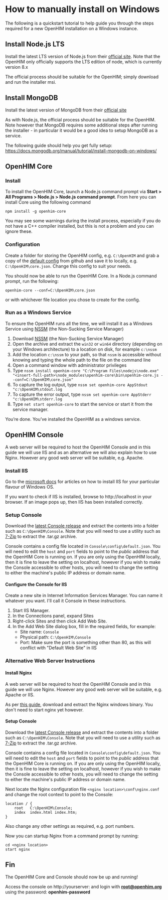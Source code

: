 How to manually install on Windows
==================================

The following is a quickstart tutorial to help guide you through the steps required for a new OpenHIM installation on a Windows instance.

## Install Node.js LTS

Install the latest LTS version of Node.js from their [official site](http://nodejs.org/). Note that the OpenHIM only officially supports the LTS edition of node, which is currently version 8.x

The official process should be suitable for the OpenHIM; simply download and run the installer msi.

## Install MongoDB

Install the latest version of MongoDB from their [official site](https://www.mongodb.org/)

As with Node.js, the official process should be suitable for the OpenHIM. Note however that MongoDB requires some additional steps after running the installer - in particular it would be a good idea to setup MongoDB as a service.

The following guide should help you get fully setup: https://docs.mongodb.org/manual/tutorial/install-mongodb-on-windows/

## OpenHIM Core

### Install

To install the OpenHIM Core, launch a Node.js command prompt via **Start > All Programs > Node.js > Node.js command prompt**. From here you can install Core using the following command
```
npm install -g openhim-core
```

You may see some warnings during the install process, especially if you do not have a C++ compiler installed, but this is not a problem and you can ignore these.

### Configuration

Create a folder for storing the OpenHIM config, e.g. `C:\OpenHIM` and grab a copy of the [default config](https://raw.githubusercontent.com/jembi/openhim-core-js/master/config/default.json) from github and save it to locally, e.g. `C:\OpenHIM\core.json`. Change this config to suit your needs.

You should now be able to run the OpenHIM Core. In a Node.js command prompt, run the following:
```
openhim-core --conf=C:\OpenHIM\core.json
```
or with whichever file location you chose to create for the config.

### Run as a Windows Service

To ensure the OpenHIM runs all the time, we will install it as a Windows Service using [NSSM](http://nssm.cc/download) (the Non-Sucking Service Manager)

1. Download [NSSM](http://nssm.cc/download) (the Non-Sucking Service Manager)
2. Open the archive and extract the `win32` or `win64` directory (depending on your Windows architecture) to a location on disk, for example `c:\nssm`
3. Add the location `c:\nssm` to your path, so that `nssm` is accessible without knowing and typing the whole path to the file on the command line
4. Open a command window with administrator privileges
5. Type `nssm install openhim-core "C:\Program Files\nodejs\node.exe"  "<insert-full-path>\node_modules\openhim-core\bin\openhim-core.js --conf=C:\OpenHIM\core.json"`
6. To capture the log output, type `nssm set openhim-core AppStdout "c:\OpenHIM\stdout.log`
7. To capture the error output, type `nssm set openhim-core AppStderr "c:\OpenHIM\stderr.log`
8. Type `net start openhim-core` to start the service or start it from the service manager.

You’re done. You’ve installed the OpenHIM as a windows service.

## OpenHIM Console

A web server will be required to host the OpenHIM Console and in this guide we will use IIS and as an alternative we will also explain how to use Nginx. However any good web server will be suitable, e.g.  Apache.

### Install IIS

Go to the [microsoft docs](http://www.iis.net/learn/install) for articles on how to install IIS for your particular flavour of Windows OS.

If you want to check if IIS is installed, browse to http://localhost in your browser. If an image pops up, then IIS has been installed correctly.


### Setup Console

Download the [latest Console release](https://github.com/jembi/openhim-console/releases/latest) and extract the contents into a folder such as `C:\OpenHIM\Console`. Note that you will need to use a utility such as [7-Zip](http://www.7-zip.org/) to extract the .tar.gz archive.

Console contains a config file located in `Console\config\default.json`. You will need to edit the `host` and `port` fields to point to the *public* address that the OpenHIM Core is running on. If you are only using the OpenHIM locally, then it is fine to leave the setting on localhost, however if you wish to make the Console accessible to other hosts, you will need to change the setting to either the machine's public IP address or domain name.

#### Configure the Console for IIS

Create a new site in Internet Information Services Manager. You can name it whatever you want. I'll call it Console in these instructions.
1. Start IIS Manager.
2. In the Connections panel, expand Sites
3. Right-click Sites and then click Add Web Site.
4. In the Add Web Site dialog box, fill in the required fields, for example:
   *   Site name: `Console`
   *   Physical path: `C:\OpenHIM\Console`
   *   Port: Make sure the port is something other than 80, as this will conflict with "Default Web Site" in IIS

### Alternative Web Server Instructions
#### Install Nginx

A web server will be required to host the OpenHIM Console and in this guide we will use Nginx. However any good web server will be suitable, e.g. Apache or IIS.

As per [this guide](https://www.nginx.com/resources/wiki/start/topics/tutorials/install/), download and extract the Nginx windows binary. You don't need to start nginx yet however.

#### Setup Console

Download the [latest Console release](https://github.com/jembi/openhim-console/releases/latest) and extract the contents into a folder such as `C:\OpenHIM\Console`. Note that you will need to use a utility such as [7-Zip](http://www.7-zip.org/) to extract the .tar.gz archive.

Console contains a config file located in `Console\config\default.json`. You will need to edit the `host` and `port` fields to point to the *public* address that the OpenHIM Core is running on. If you are only using the OpenHIM locally, then it is fine to leave the setting on localhost, however if you wish to make the Console accessible to other hosts, you will need to change the setting to either the machine's public IP address or domain name.

Next locate the Nginx configuration file `<nginx location>\conf\nginx.conf` and change the root context to point to the Console:
```
location / {
    root   C:\OpenHIM\Console;
    index  index.html index.htm;
}
```

Also change any other settings as required, e.g. port numbers.

Now you can startup Nginx from a command prompt by running:
```
cd <nginx location>
start nginx
```
## Fin

The OpenHIM Core and Console should now be up and running!

Access the console on http://yourserver:<port number> and login with **root@openhim.org** using the password: **openhim-password**
